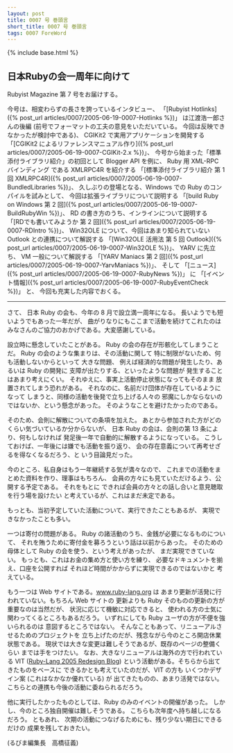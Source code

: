 ```yaml
---
layout: post
title: 0007 号 巻頭言
short_title: 0007 号 巻頭言
tags: 0007 ForeWord
---
```

{% include base.html %}


## 日本Rubyの会一周年に向けて

Rubyist Magazine 第 7 号をお届けする。

今号は、相変わらずの長さを誇っているインタビュー、
「[Rubyist Hotlinks]({% post_url articles/0007/2005-06-19-0007-Hotlinks %})」 は江渡浩一郎さんの後編
(前号でフォーマットの工夫の意見をいただいている。
今回は反映できなかったが検討中である)、
CGIKit2 で実用アプリケーションを開発する
「[CGIKit2 によるリファレンスマニュアル作り]({% post_url articles/0007/2005-06-19-0007-CGIKit-2.x %})」、
今号から始まった「標準添付ライブラリ紹介」の初回として
Blogger API を例に、 Ruby 用 XML-RPC バインディング
である XMLRPC4R を紹介する
「[標準添付ライブラリ紹介 第 1 回 XMLRPC4R]({% post_url articles/0007/2005-06-19-0007-BundledLibraries %})」、
久しぶりの登場となる、Windows での Ruby のコンパイルを試みとして、
今回は拡張ライブラリについて説明する
「[build Ruby on Windows 第 2 回]({% post_url articles/0007/2005-06-19-0007-BuildRubyWin %})」、
RD の書き方のうち、インラインについて説明する
「[RDでも書いてみようか 第 2 回]({% post_url articles/0007/2005-06-19-0007-RDIntro %})」、
Win32OLE について、今回はあまり知られていない
Outlook との連携について解説する
「[Win32OLE 活用法 第 5 回 Outlook]({% post_url articles/0007/2005-06-19-0007-Win32OLE %})」、
YARV に先立ち、 VM 一般について解説する
「[YARV Maniacs 第 2 回]({% post_url articles/0007/2005-06-19-0007-YarvManiacs %})」、
そして
「[ニュース]({% post_url articles/0007/2005-06-19-0007-RubyNews %})」
に
「[イベント情報]({% post_url articles/0007/2005-06-19-0007-RubyEventCheck %})」
と、
今回も充実した内容でおくる。

----

さて、
日本 Ruby の会も、今年の 8 月で設立満一周年になる。
長いようでも短いようでもあった一年だが、
曲がりなりにもここまで活動を続けてこれたのは
みなさんのご協力のおかげである。大変感謝している。

設立時に懸念していたことがある。
Ruby の会の存在が形骸化してしまうことだ。
Ruby の会のような集まりは、その活動に関して
特に制限がないため、何も活動しないからといって
大きな問題、
例えば経済的な問題が発生したり、あるいは Ruby の開発に
支障が出たりする、といったような問題が
発生することはあまり考えにくい。
それゆえに、事実上活動停止状態になってもそのまま
放置されてしまう恐れがある。
それなのに、名前だけ団体が存在しているようになって
しまうと、同様の活動を後発で立ち上げる人々の
邪魔にしかならないのではないか、という懸念があった。
そのようなことを避けたかったのである。

そのため、会則に解散についての条項を加えた。
あとから参加された方がどのくらい気づいているか分からないが、
日本 Ruby の会は、会則の第 13 条により、何もしなければ
発足後一年で自動的に解散するようになっている。
こうしておけば、一年後には嫌でも活動を振り返り、
会の存在意義について再考せざるを得なくなるだろう、と
いう目論見だった。

今のところ、私自身はもう一年継続する気が満々なので、
これまでの活動をまとめた資料を作り、理事はもちろん、
会員の方々にも見ていただけるよう、公開する予定である。
それをもとに
できれば会員の方々との話し合いと意見聴取を行う場を設けたい
と考えているが、これはまだ未定である。

もっとも、当初予定していた活動について、実行できたこともあるが、
実現できなかったことも多い。

一つは寄付の問題がある。
Ruby の諸活動のうち、金銭が必要になるものについて、
それを賄うために寄付金を募ろうという話は以前からあった。
そのための母体として Ruby の会を使う、という考えがあったが、
まだ実現できていない。
もっとも、これはお金の集め方と使い方を練り、
必要なドキュメントを揃え、口座を公開すれば
それほど時間がかからずに実現できるのではないかと
考えている。

もう一つは Web サイトである。www.ruby-lang.org は
あまり更新が活発に行われていない。もちろん Web サイトの
更新よりも Ruby そのものの更新の方が重要なのは当然だが、
状況に応じて機敏に対応できると、
使われる方の士気に関わってくるところもあるだろう。
いずれにしても Ruby ユーザの方が不便を強いられるのは
意図するところではない。
そんなこともあって、リニューアルさせるためのプロジェクトを
立ち上げたのだが、残念ながら今のところ開店休業状態である。
現状では大きな変更は難しそうであるが、既存のページの整備くらい
までは手をつけたい。
なお、大きなリニューアルは海外の方で行われている
VIT ([Ruby-Lang 2005 Redesign Blog](http://redhanded.hobix.com/redesign2005/)) という活動がある。そちらから出てきたものをベースに
できるかとも考えていたのだが、VIT の方も
いくつかデザイン案 (これはなかなか優れている) が
出てきたものの、あまり活発ではない。
こちらとの連携も今後の活動に委ねられるだろう。

他に実行したかったものとしては、Ruby のみのイベントの開催があった。
しかし、今のところ独自開催は難しそうである。
こちらも次年度へ持ち越しになるだろう。
ともあれ、
次期の活動につなげるためにも、残り少ない期日にできるだけの
成果を残しておきたい。

(るびま編集長　高橋征義)


